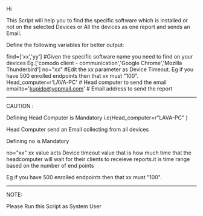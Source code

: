 Hi

This Script will help you to find the specific software which is installed or not on the selected Devices or All the devices as one report and sends an Email.

Define the following variables for better output:

find=['xx','yy']               #Given the specific software name you need to find on your devices  Eg.['comodo client - communication','Google Chrome','Mozilla Thunderbird']
no="xx"        #Edit the xx parameter as Device Timeout. Eg if you have 500 enrolled endpoints then that xx must "100".
Head_computer=r'LAVA-PC' # Head computer to send the email
emailto='kupido@yopmail.com' # Email address to send the report

*****************************************************************************************************************************************************

CAUTION :

Defining Head Computer is Mandatory i.e(Head_computer=r"LAVA-PC" )

Head Computer send an Email collecting from all devices

Defining no is Mandatory

no="xx" xx value acts Device timeout value that is how much time that the headcomputer will wait for their clients to receieve reports.it is time range based on the number of end points

Eg if you have 500 enrolled endpoints then that xx must "100".
****************************************************************************************************************************************************

NOTE:

Please Run this Script as System User